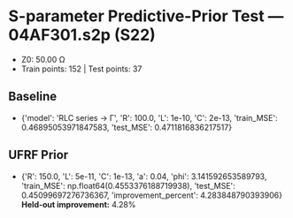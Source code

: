 # S-parameter Predictive-Prior Test — 04AF301.s2p (S22)
- Z0: 50.00 Ω
- Train points: 152  |  Test points: 37

## Baseline
- {'model': 'RLC series -> Γ', 'R': 100.0, 'L': 1e-10, 'C': 2e-13, 'train_MSE': 0.46895053971847583, 'test_MSE': 0.4711816836217517}

## UFRF Prior
- {'R': 150.0, 'L': 5e-11, 'C': 1e-13, 'a': 0.04, 'phi': 3.141592653589793, 'train_MSE': np.float64(0.4553376188719938), 'test_MSE': 0.45099697276736367, 'improvement_percent': 4.283848790393906}
**Held-out improvement:** 4.28%